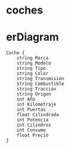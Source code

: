 # coches
# erDiagram
    Coche {
        string Marca
        string Modelo
        string Tipo
        string Color
        string Transmisión
        string Combustible
        string Tracción
        string Origen
        int Año
        int Kilometraje
        int Puertas
        float Cilindrada
        int Potencia
        int Cilindros
        int Consumo
        float Precio
    }
